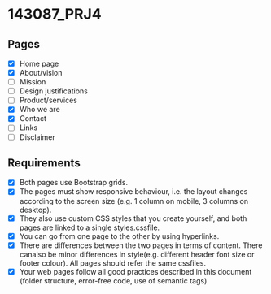 # 143087_PRJ4

## Pages
- [X] Home page
- [X] About/vision	️
- [ ] Mission
- [ ] Design justifications
- [ ] Product/services
- [X] Who we are
- [X] Contact
- [ ] Links
- [ ] Disclaimer

## Requirements
- [X] Both pages use Bootstrap grids.
- [X] The pages must show responsive behaviour, i.e. the layout changes according to the screen size (e.g. 1 column on mobile, 3 columns on desktop).
- [X] They also use custom CSS styles that you create yourself, and both pages are linked to a single styles.cssfile.
- [X] You can go from one page to the other by using hyperlinks.
- [X] There are differences between the two pages in terms of content. There canalso be minor differences in style(e.g. different header font size or footer colour). All pages should refer the same cssfiles.
- [X] Your web pages follow all good practices described in this document (folder structure, error-free code, use of semantic tags)